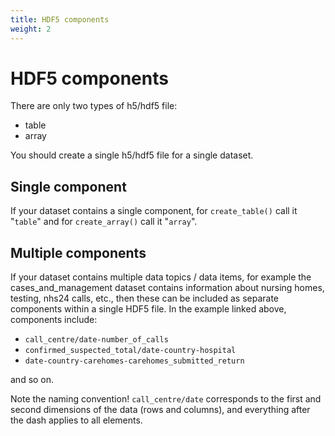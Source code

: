 ```yaml
---
title: HDF5 components
weight: 2
---
```


# HDF5 components

There are only two types of h5/hdf5 file:

* table
* array

You should create a single h5/hdf5 file for a single dataset.

## Single component

If your dataset contains a single component, for `create_table()` call it "`table`" and for `create_array()` call it "`array`".

## Multiple components

If your dataset contains multiple data topics / data items, for example the cases_and_management dataset contains information about nursing homes, testing, nhs24 calls, etc., then these can be included as separate components within a single HDF5 file. In the example linked above, components include:

* `call_centre/date-number_of_calls`
* `confirmed_suspected_total/date-country-hospital`
* `date-country-carehomes-carehomes_submitted_return`  

and so on.

Note the naming convention! `call_centre/date` corresponds to the first and second dimensions of the data (rows and columns), and everything after the dash applies to all elements.
